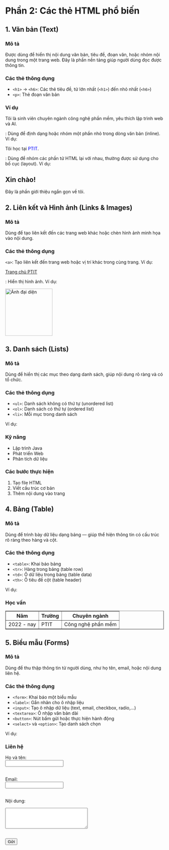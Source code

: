 # Phần 2: Các thẻ HTML phổ biến

## 1. Văn bản (Text)

### Mô tả
Được dùng để hiển thị nội dung văn bản, tiêu đề, đoạn văn, hoặc nhóm nội dung trong một trang web. Đây là phần nền tảng giúp người dùng đọc được thông tin.

### Các thẻ thông dụng
- `<h1>` → `<h6>`: Các thẻ tiêu đề, từ lớn nhất (`<h1>`) đến nhỏ nhất (`<h6>`)
- `<p>`: Thẻ đoạn văn bản

### Ví dụ

<p>Tôi là sinh viên chuyên ngành công nghệ phần mềm, yêu thích lập trình web và AI.</p>


<span>: Dùng để định dạng hoặc nhóm một phần nhỏ trong dòng văn bản (inline).
Ví dụ:

<p>Tôi học tại <span style="color: blue;">PTIT</span>.</p>


<div>: Dùng để nhóm các phần tử HTML lại với nhau, thường được sử dụng cho bố cục (layout).
Ví dụ:

<div class="intro">
    <h2>Xin chào!</h2>
    <p>Đây là phần giới thiệu ngắn gọn về tôi.</p>
</div>

## 2. Liên kết và Hình ảnh (Links & Images)

### Mô tả
Dùng để tạo liên kết đến các trang web khác hoặc chèn hình ảnh minh họa vào nội dung.

### Các thẻ thông dụng

`<a>`: Tạo liên kết đến trang web hoặc vị trí khác trong cùng trang.
Ví dụ:

<a href="https://ptit.edu.vn" target="_blank">Trang chủ PTIT</a>


<img>: Hiển thị hình ảnh.
Ví dụ:

<img src="avatar.jpg" alt="Ảnh đại diện" width="150">

## 3. Danh sách (Lists)

### Mô tả
Dùng để hiển thị các mục theo dạng danh sách, giúp nội dung rõ ràng và có tổ chức.

### Các thẻ thông dụng

- `<ul>`: Danh sách không có thứ tự (unordered list)
- `<ol>`: Danh sách có thứ tự (ordered list)
- `<li>`: Mỗi mục trong danh sách

Ví dụ:

<h3>Kỹ năng</h3>
<ul>
  <li>Lập trình Java</li>
  <li>Phát triển Web</li>
  <li>Phân tích dữ liệu</li>
</ul>

<h3>Các bước thực hiện</h3>
<ol>
  <li>Tạo file HTML</li>
  <li>Viết cấu trúc cơ bản</li>
  <li>Thêm nội dung vào trang</li>
</ol>

## 4. Bảng (Table)

### Mô tả
Dùng để trình bày dữ liệu dạng bảng — giúp thể hiện thông tin có cấu trúc rõ ràng theo hàng và cột.

### Các thẻ thông dụng

- `<table>`: Khai báo bảng
- `<tr>`: Hàng trong bảng (table row)
- `<td>`: Ô dữ liệu trong bảng (table data)
- `<th>`: Ô tiêu đề cột (table header)

Ví dụ:

<h3>Học vấn</h3>
<table border="1">
  <tr>
    <th>Năm</th>
    <th>Trường</th>
    <th>Chuyên ngành</th>
  </tr>
  <tr>
    <td>2022 - nay</td>
    <td>PTIT</td>
    <td>Công nghệ phần mềm</td>
  </tr>
</table>

## 5. Biểu mẫu (Forms)

### Mô tả
Dùng để thu thập thông tin từ người dùng, như họ tên, email, hoặc nội dung liên hệ.

### Các thẻ thông dụng

- `<form>`: Khai báo một biểu mẫu
- `<label>`: Gắn nhãn cho ô nhập liệu
- `<input>`: Tạo ô nhập dữ liệu (text, email, checkbox, radio,...)
- `<textarea>`: Ô nhập văn bản dài
- `<button>`: Nút bấm gửi hoặc thực hiện hành động
- `<select>` và `<option>`: Tạo danh sách chọn

Ví dụ:

<h3>Liên hệ</h3>
<form>
  <label for="name">Họ và tên:</label><br>
  <input type="text" id="name" name="name"><br><br>

  <label for="email">Email:</label><br>
  <input type="email" id="email" name="email"><br><br>

  <label for="message">Nội dung:</label><br>
  <textarea id="message" name="message" rows="4" cols="30"></textarea><br><br>

  <button type="submit">Gửi</button>
</form>
